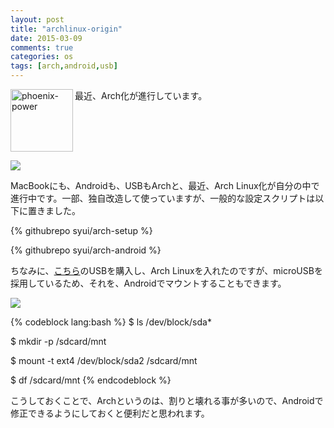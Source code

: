 ```yaml
---
layout: post
title: "archlinux-origin"
date: 2015-03-09
comments: true
categories: os
tags: [arch,android,usb]
---
```

<img src="{{ root_url }}/images/more.png" alt="phoenix-power" align="left" width="100" height="100">最近、Arch化が進行しています。<!--more--><br clear="all">

![](http://lh4.ggpht.com/-0Npa6eEZa8k/VP1bctn48rI/AAAAAAAAAhM/K7N-PLtJdPw/Screenshot_2015-03-09-17-26-09.jpg)

MacBookにも、Androidも、USBもArchと、最近、Arch Linux化が自分の中で進行中です。一部、独自改造して使っていますが、一般的な設定スクリプトは以下に置きました。

{% githubrepo syui/arch-setup %}

{% githubrepo syui/arch-android %}

ちなみに、[こちら](http://www.amazon.co.jp/dp/B00SGPG6I6)のUSBを購入し、Arch Linuxを入れたのですが、microUSBを採用しているため、それを、Androidでマウントすることもできます。

![](http://lh3.ggpht.com/-kQ-aH5eyqbc/VP1baQnUIbI/AAAAAAAAAhI/tzdDh6vM4oA/Screenshot_2015-03-09-17-26-09.png)

{% codeblock lang:bash %}
$ ls /dev/block/sda*

$ mkdir -p /sdcard/mnt

$ mount -t ext4 /dev/block/sda2 /sdcard/mnt

$ df /sdcard/mnt
{% endcodeblock %}

こうしておくことで、Archというのは、割りと壊れる事が多いので、Androidで修正できるようにしておくと便利だと思われます。

